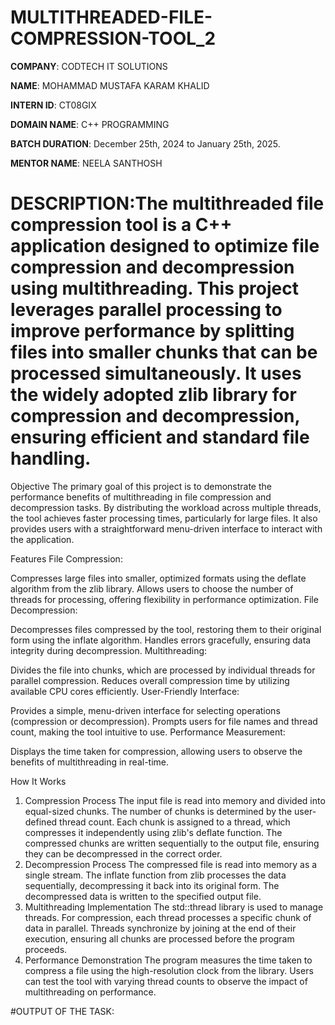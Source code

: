 # MULTITHREADED-FILE-COMPRESSION-TOOL_2

**COMPANY**: CODTECH IT SOLUTIONS

**NAME**: MOHAMMAD MUSTAFA KARAM KHALID

**INTERN ID**: CT08GIX

**DOMAIN NAME**: C++ PROGRAMMING

**BATCH DURATION**: December 25th, 2024 to January 25th, 2025.

**MENTOR NAME**: NEELA SANTHOSH

# DESCRIPTION:The multithreaded file compression tool is a C++ application designed to optimize file compression and decompression using multithreading. This project leverages parallel processing to improve performance by splitting files into smaller chunks that can be processed simultaneously. It uses the widely adopted zlib library for compression and decompression, ensuring efficient and standard file handling.

Objective
The primary goal of this project is to demonstrate the performance benefits of multithreading in file compression and decompression tasks. By distributing the workload across multiple threads, the tool achieves faster processing times, particularly for large files. It also provides users with a straightforward menu-driven interface to interact with the application.

Features
File Compression:

Compresses large files into smaller, optimized formats using the deflate algorithm from the zlib library.
Allows users to choose the number of threads for processing, offering flexibility in performance optimization.
File Decompression:

Decompresses files compressed by the tool, restoring them to their original form using the inflate algorithm.
Handles errors gracefully, ensuring data integrity during decompression.
Multithreading:

Divides the file into chunks, which are processed by individual threads for parallel compression.
Reduces overall compression time by utilizing available CPU cores efficiently.
User-Friendly Interface:

Provides a simple, menu-driven interface for selecting operations (compression or decompression).
Prompts users for file names and thread count, making the tool intuitive to use.
Performance Measurement:

Displays the time taken for compression, allowing users to observe the benefits of multithreading in real-time.

How It Works
1. Compression Process
The input file is read into memory and divided into equal-sized chunks. The number of chunks is determined by the user-defined thread count.
Each chunk is assigned to a thread, which compresses it independently using zlib's deflate function.
The compressed chunks are written sequentially to the output file, ensuring they can be decompressed in the correct order.
2. Decompression Process
The compressed file is read into memory as a single stream.
The inflate function from zlib processes the data sequentially, decompressing it back into its original form.
The decompressed data is written to the specified output file.
3. Multithreading Implementation
The std::thread library is used to manage threads.
For compression, each thread processes a specific chunk of data in parallel.
Threads synchronize by joining at the end of their execution, ensuring all chunks are processed before the program proceeds.
4. Performance Demonstration
The program measures the time taken to compress a file using the high-resolution clock from the <chrono> library.
Users can test the tool with varying thread counts to observe the impact of multithreading on performance.

#OUTPUT OF THE TASK: 
